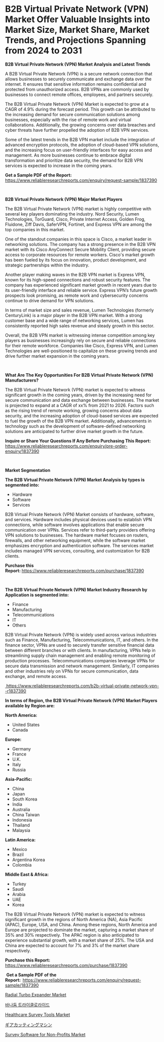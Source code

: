 <p><h1>B2B Virtual Private Network (VPN) Market Offer Valuable Insights into Market Size, Market Share, Market Trends, and Projections Spanning from 2024 to 2031</h1></p><p><strong>B2B Virtual Private Network (VPN) Market Analysis and Latest Trends</strong></p>
<p><p>A B2B Virtual Private Network (VPN) is a secure network connection that allows businesses to securely communicate and exchange data over the internet. It ensures that sensitive information remains confidential and protected from unauthorized access. B2B VPNs are commonly used by businesses to connect remote offices, employees, and partners securely.</p><p>The B2B Virtual Private Network (VPN) Market is expected to grow at a CAGR of 4.9% during the forecast period. This growth can be attributed to the increasing demand for secure communication solutions among businesses, especially with the rise of remote work and virtual collaborations. Additionally, the growing concerns over data breaches and cyber threats have further propelled the adoption of B2B VPN services.</p><p>Some of the latest trends in the B2B VPN market include the integration of advanced encryption protocols, the adoption of cloud-based VPN solutions, and the increasing focus on user-friendly interfaces for easy access and management. As more businesses continue to embrace digital transformation and prioritize data security, the demand for B2B VPN services is expected to increase in the coming years.</p></p>
<p><strong>Get a Sample PDF of the Report:&nbsp;</strong> <a href="https://www.reliableresearchreports.com/enquiry/request-sample/1837390">https://www.reliableresearchreports.com/enquiry/request-sample/1837390</a></p>
<p>&nbsp;</p>
<p><strong>B2B Virtual Private Network (VPN) Major Market Players</strong></p>
<p><p>The B2B Virtual Private Network (VPN) market is highly competitive with several key players dominating the industry. Nord Security, Lumen Technologies, TorGuard, Cisco, Private Internet Access, Golden Frog, Fluidone, Ziff Davis, SaferVPN, Fortinet, and Express VPN are among the top companies in this market.</p><p>One of the standout companies in this space is Cisco, a market leader in networking solutions. The company has a strong presence in the B2B VPN market with its Cisco AnyConnect Secure Mobility Client, providing secure access to corporate resources for remote workers. Cisco's market growth has been fueled by its focus on innovation, product development, and strategic partnerships within the industry.</p><p>Another player making waves in the B2B VPN market is Express VPN, known for its high-speed connections and robust security features. The company has experienced significant market growth in recent years due to its user-friendly interface and reliable service. Express VPN’s future growth prospects look promising, as remote work and cybersecurity concerns continue to drive demand for VPN solutions.</p><p>In terms of market size and sales revenue, Lumen Technologies (formerly CenturyLink) is a major player in the B2B VPN market. With a strong customer base and a wide range of networking services, Lumen has consistently reported high sales revenue and steady growth in this sector.</p><p>Overall, the B2B VPN market is witnessing intense competition among key players as businesses increasingly rely on secure and reliable connections for their remote workforce. Companies like Cisco, Express VPN, and Lumen Technologies are well-positioned to capitalize on these growing trends and drive further market expansion in the coming years.</p></p>
<p>&nbsp;</p>
<p><strong>What Are The Key Opportunities For B2B Virtual Private Network (VPN) Manufacturers?</strong></p>
<p><p>The B2B Virtual Private Network (VPN) market is expected to witness significant growth in the coming years, driven by the increasing need for secure communication and data exchange between businesses. The market is projected to expand at a CAGR of xx% from 2021 to 2026. Factors such as the rising trend of remote working, growing concerns about data security, and the increasing adoption of cloud-based services are expected to fuel the growth of the B2B VPN market. Additionally, advancements in technology such as the development of software-defined networking solutions are anticipated to further drive market growth in the future.</p></p>
<p><strong>Inquire or Share Your Questions If Any Before Purchasing This Report:</strong> <a href="https://www.reliableresearchreports.com/enquiry/pre-order-enquiry/1837390">https://www.reliableresearchreports.com/enquiry/pre-order-enquiry/1837390</a></p>
<p>&nbsp;</p>
<p><strong>Market Segmentation</strong></p>
<p><strong>The B2B Virtual Private Network (VPN) Market Analysis by types is segmented into:</strong></p>
<p><ul><li>Hardware</li><li>Software</li><li>Services</li></ul></p>
<p><p>B2B Virtual Private Network (VPN) Market consists of hardware, software, and services. Hardware includes physical devices used to establish VPN connections, while software involves applications that enable secure communication over VPNs. Services refer to third-party providers offering VPN solutions to businesses. The hardware market focuses on routers, firewalls, and other networking equipment, while the software market emphasizes encryption and authentication software. The services market includes managed VPN services, consulting, and customization for B2B clients.</p></p>
<p><strong>Purchase this Report:&nbsp;</strong><a href="https://www.reliableresearchreports.com/purchase/1837390">https://www.reliableresearchreports.com/purchase/1837390</a></p>
<p>&nbsp;</p>
<p><strong>The B2B Virtual Private Network (VPN) Market Industry Research by Application is segmented into:</strong></p>
<p><ul><li>Finance</li><li>Manufacturing</li><li>Telecommunications</li><li>IT</li><li>Others</li></ul></p>
<p><p>B2B Virtual Private Network (VPN) is widely used across various industries such as Finance, Manufacturing, Telecommunications, IT, and others. In the finance sector, VPNs are used to securely transfer sensitive financial data between different branches or with clients. In manufacturing, VPNs help in streamlining supply chain management and enabling remote monitoring of production processes. Telecommunications companies leverage VPNs for secure data transmission and network management. Similarly, IT companies and other industries rely on VPNs for secure communication, data exchange, and remote access.</p></p>
<p><a href="https://www.reliableresearchreports.com/b2b-virtual-private-network-vpn--r1837390">&nbsp;https://www.reliableresearchreports.com/b2b-virtual-private-network-vpn--r1837390</a></p>
<p><strong>In terms of Region, the B2B Virtual Private Network (VPN) Market Players available by Region are:</strong></p>
<p>
    <p> <strong> North America: </strong>
        <ul>
            <li>United States</li>
            <li>Canada</li>
        </ul>
        </p> 
    <p> <strong> Europe: </strong>
        <ul>
            <li>Germany</li>
            <li>France</li>
            <li>U.K.</li>
            <li>Italy</li>
            <li>Russia</li>
        </ul>
        </p> 
    <p> <strong> Asia-Pacific: </strong>
        <ul>
            <li>China</li>
            <li>Japan</li>
            <li>South Korea</li>
            <li>India</li>
            <li>Australia</li>
            <li>China Taiwan</li>
            <li>Indonesia</li>
            <li>Thailand</li>
            <li>Malaysia</li>
        </ul>
        </p> 
    <p> <strong> Latin America: </strong>
        <ul>
            <li>Mexico</li>
            <li>Brazil</li>
            <li>Argentina Korea</li>
            <li>Colombia</li>
        </ul>
        </p> 
    <p> <strong> Middle East & Africa: </strong>
        <ul>
            <li>Turkey</li>
            <li>Saudi</li>
            <li>Arabia</li>
            <li>UAE</li>
            <li>Korea</li>
        </ul>
    </p>
    </p>
<p><p>The B2B Virtual Private Network (VPN) market is expected to witness significant growth in the regions of North America (NA), Asia Pacific (APAC), Europe, USA, and China. Among these regions, North America and Europe are projected to dominate the market, capturing a market share of 35% and 30% respectively. The APAC region is also anticipated to experience substantial growth, with a market share of 25%. The USA and China are expected to account for 7% and 3% of the market share respectively.</p></p>
<p><strong>Purchase this Report: </strong><a href="https://www.reliableresearchreports.com/purchase/1837390">https://www.reliableresearchreports.com/purchase/1837390</a></p>
<p>&nbsp;<strong>Get a Sample PDF of the Report:&nbsp;&nbsp;</strong><a href="https://www.reliableresearchreports.com/enquiry/request-sample/1837390">https://www.reliableresearchreports.com/enquiry/request-sample/1837390</a></p>
<p><strong></strong></p>
<p><p><a href="https://www.linkedin.com/pulse/radial-turbo-expandernbspmarket-focuses-market-share-size-0skff?trackingId=FxCe2XePJrF23fApPIF92A%3D%3D">Radial Turbo Expander Market</a></p><p><a href="https://medium.com/@fly879567/%EB%B0%94%EB%82%98%EB%93%90-%ED%8A%B8%EB%A6%AC%ED%81%B4%EB%A1%9C%EB%9D%BC%EC%9D%B4%EB%93%9C-%EC%8B%9C%EC%9E%A5-%EC%A0%84%EB%A7%9D-%EC%82%B0%EC%97%85-%EA%B0%9C%EC%9A%94-%EB%B0%8F-%EC%98%88%EC%B8%A1-2024%EB%85%84%EB%B6%80%ED%84%B0-2031%EB%85%84%EA%B9%8C%EC%A7%80-18ed334a3d36">바나듐 트라이클로라이드</a></p><p><a href="https://github.com/ashman753/Market-Research-Report-List-1/blob/main/healthcare-survey-tools-market.md">Healthcare Survey Tools Market</a></p><p><a href="https://medium.com/@queenlitle19361/%E3%82%AE%E3%83%A4%E5%88%87%E5%89%8A%E6%A9%9F%E5%B8%82%E5%A0%B4-%E7%AB%B6%E4%BA%89%E5%88%86%E6%9E%90-%E5%B8%82%E5%A0%B4%E3%83%88%E3%83%AC%E3%83%B3%E3%83%89-2031%E5%B9%B4%E3%81%BE%E3%81%A7%E3%81%AE%E4%BA%88%E6%B8%AC-d03ca238c847">ギアカッティングマシン</a></p><p><a href="https://github.com/LibbySpencer2018/Market-Research-Report-List-1/blob/main/survey-software-for-non-profits-market.md">Survey Software for Non-Profits Market</a></p></p>